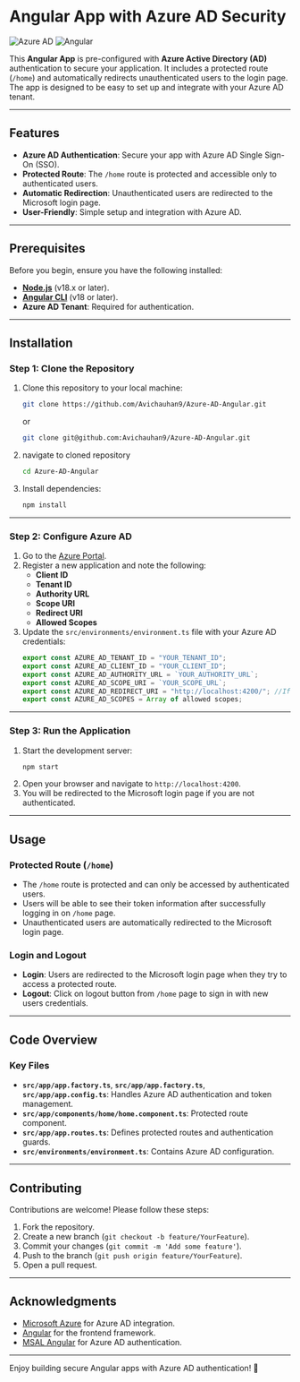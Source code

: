 # Angular App with Azure AD Security

![Azure AD](https://img.shields.io/badge/Azure%20AD-0089D6?logo=microsoft-azure&logoColor=white)
![Angular](https://img.shields.io/badge/Angular-DD0031?logo=angular&logoColor=white)

This **Angular App** is pre-configured with **Azure Active Directory (AD)** authentication to secure your application. It includes a protected route (`/home`) and automatically redirects unauthenticated users to the login page. The app is designed to be easy to set up and integrate with your Azure AD tenant.

---

## Features

- **Azure AD Authentication**: Secure your app with Azure AD Single Sign-On (SSO).
- **Protected Route**: The `/home` route is protected and accessible only to authenticated users.
- **Automatic Redirection**: Unauthenticated users are redirected to the Microsoft login page.
- **User-Friendly**: Simple setup and integration with Azure AD.

---

## Prerequisites

Before you begin, ensure you have the following installed:

- **[Node.js](https://nodejs.org/)** (v18.x or later).
- **[Angular CLI](https://angular.io/cli)** (v18 or later).
- **Azure AD Tenant**: Required for authentication.

---

## Installation

### Step 1: Clone the Repository

1. Clone this repository to your local machine:

   ```bash
   git clone https://github.com/Avichauhan9/Azure-AD-Angular.git
   ```

   or

   ```bash
   git clone git@github.com:Avichauhan9/Azure-AD-Angular.git
   ```

2. navigate to cloned repository

   ```bash
   cd Azure-AD-Angular
   ```

3. Install dependencies:
   ```bash
   npm install
   ```

---

### Step 2: Configure Azure AD

1. Go to the [Azure Portal](https://portal.azure.com/).
2. Register a new application and note the following:
   - **Client ID**
   - **Tenant ID**
   - **Authority URL**
   - **Scope URI**
   - **Redirect URI**
   - **Allowed Scopes**
3. Update the `src/environments/environment.ts` file with your Azure AD credentials:
   ```typescript
   export const AZURE_AD_TENANT_ID = "YOUR_TENANT_ID";
   export const AZURE_AD_CLIENT_ID = "YOUR_CLIENT_ID";
   export const AZURE_AD_AUTHORITY_URL = `YOUR_AUTHORITY_URL`;
   export const AZURE_AD_SCOPE_URI = `YOUR_SCOPE_URL`;
   export const AZURE_AD_REDIRECT_URI = "http://localhost:4200/"; //If your angular app starts on port 4200.(Change the PORT if it's different)
   export const AZURE_AD_SCOPES = Array of allowed scopes;
   ```

---

### Step 3: Run the Application

1. Start the development server:
   ```bash
   npm start
   ```
2. Open your browser and navigate to `http://localhost:4200`.
3. You will be redirected to the Microsoft login page if you are not authenticated.

---

## Usage

### Protected Route (`/home`)

- The `/home` route is protected and can only be accessed by authenticated users.
- Users will be able to see their token information after successfully logging in on `/home` page.
- Unauthenticated users are automatically redirected to the Microsoft login page.

### Login and Logout

- **Login**: Users are redirected to the Microsoft login page when they try to access a protected route.
- **Logout**: Click on logout button from `/home` page to sign in with new users credentials.

---

## Code Overview

### Key Files

- **`src/app/app.factory.ts`**, **`src/app/app.factory.ts`**, **`src/app/app.config.ts`**: Handles Azure AD authentication and token management.
- **`src/app/components/home/home.component.ts`**: Protected route component.
- **`src/app/app.routes.ts`**: Defines protected routes and authentication guards.
- **`src/environments/environment.ts`**: Contains Azure AD configuration.

---

## Contributing

Contributions are welcome! Please follow these steps:

1. Fork the repository.
2. Create a new branch (`git checkout -b feature/YourFeature`).
3. Commit your changes (`git commit -m 'Add some feature'`).
4. Push to the branch (`git push origin feature/YourFeature`).
5. Open a pull request.

---

## Acknowledgments

- [Microsoft Azure](https://azure.microsoft.com/) for Azure AD integration.
- [Angular](https://angular.io/) for the frontend framework.
- [MSAL Angular](https://github.com/AzureAD/microsoft-authentication-library-for-js/tree/dev/lib/msal-angular) for Azure AD authentication.

---

Enjoy building secure Angular apps with Azure AD authentication! 🚀
